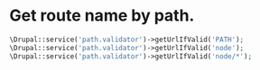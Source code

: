 # Get route name by path.


~~~php
\Drupal::service('path.validator')->getUrlIfValid('PATH');
\Drupal::service('path.validator')->getUrlIfValid('node');
\Drupal::service('path.validator')->getUrlIfValid('node/*');
~~~
